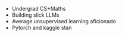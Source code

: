 * Undergrad CS+Maths
* Building slick LLMs
* Average unsupervised learning aficionado
* Pytorch and kaggle stan

<!---
ashes002/ashes002 is a ✨ special ✨ repository because its `README.md` (this file) appears on your GitHub profile.
You can click the Preview link to take a look at your changes.
--->
